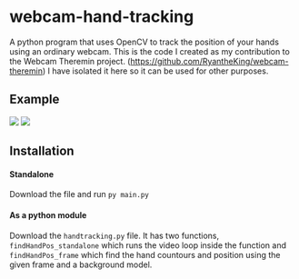 # webcam-hand-tracking
A python program that uses OpenCV to track the position of your hands using an ordinary webcam.
This is the code I created as my contribution to the Webcam Theremin project. (https://github.com/RyantheKing/webcam-theremin)
I have isolated it here so it can be used for other purposes.

## Example
![](https://i.ibb.co/kDbR7Sd/unknown.png)
![](https://i.ibb.co/9h6mZ4p/unknown.png)

## Installation
#### Standalone
Download the file and run `py main.py`

#### As a python module
Download the `handtracking.py` file. It has two functions, `findHandPos_standalone` which runs the video loop inside the function and `findHandPos_frame` which find the hand countours and position using the given frame and a background model.

